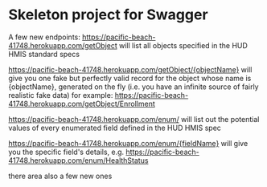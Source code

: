 # Skeleton project for Swagger
A few new endpoints:
https://pacific-beach-41748.herokuapp.com/getObject
will list all objects specified in the HUD HMIS standard specs

https://pacific-beach-41748.herokuapp.com/getObject/{objectName}
will give you one fake but perfectly valid record for the object whose name is {objectName}, generated on the fly (i.e. you have an infinite source of fairly realistic fake data)
for example: https://pacific-beach-41748.herokuapp.com/getObject/Enrollment

https://pacific-beach-41748.herokuapp.com/enum/
will list out the potential values of every enumerated field defined in the HUD HMIS spec

https://pacific-beach-41748.herokuapp.com/enum/{fieldName}
will give you the specific field's details, e.g. https://pacific-beach-41748.herokuapp.com/enum/HealthStatus

there area also a few new ones